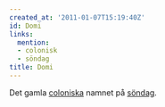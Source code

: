 ```yaml
---
created_at: '2011-01-07T15:19:40Z'
id: Domi
links:
  mention:
  - colonisk
  - söndag
title: Domi
---
```


Det gamla [coloniska] namnet på [söndag].

  [coloniska]: colonisk
  [söndag]: söndag